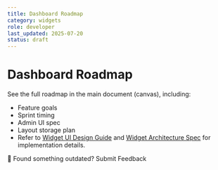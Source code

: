 ```yaml
---
title: Dashboard Roadmap
category: widgets
role: developer
last_updated: 2025-07-20
status: draft
---
```


# Dashboard Roadmap

See the full roadmap in the main document (canvas), including:
- Feature goals
- Sprint timing
- Admin UI spec
- Layout storage plan
- Refer to [Widget UI Design Guide](ui/widget-ui-design-guide.md) and [Widget Architecture Spec](specs/widget-architecture-spec.md) for implementation details.

💬 Found something outdated? Submit Feedback
